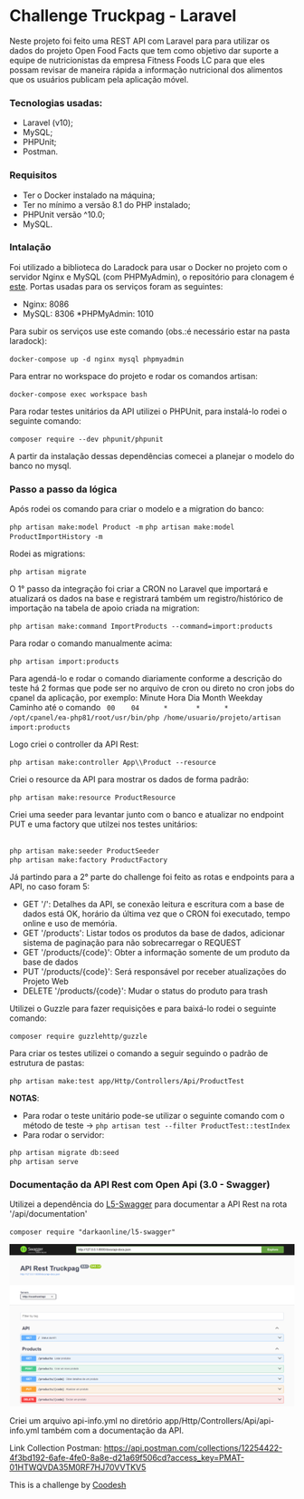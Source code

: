 
# Challenge Truckpag - Laravel

Neste projeto foi feito uma REST API com Laravel para para utilizar os dados do projeto Open Food Facts que tem como objetivo dar suporte a equipe de nutricionistas da empresa Fitness Foods LC para que eles possam revisar de maneira rápida a informação nutricional dos alimentos que os usuários publicam pela aplicação móvel.

### Tecnologias usadas:

* Laravel (v10);
* MySQL;
* PHPUnit;
* Postman.

### Requisitos

* Ter o Docker instalado na máquina;
* Ter no mínimo a versão 8.1 do PHP instalado;
* PHPUnit versão ^10.0;
* MySQL.

### Intalação

Foi utilizado a biblioteca do Laradock para usar o Docker no projeto com o servidor Nginx e MySQL (com PHPMyAdmin), o repositório para clonagem é [este](https://github.com/laradock/laradock.git). Portas usadas para os serviços foram as seguintes:

* Nginx: 8086
* MySQL: 8306
*PHPMyAdmin: 1010

Para subir os serviços use este comando (obs.:é necessário estar na pasta laradock):

`docker-compose up -d nginx mysql phpmyadmin`

Para entrar no workspace do projeto e rodar os comandos artisan:

`docker-compose exec workspace bash`

Para rodar testes unitários da API utilizei o PHPUnit, para instalá-lo rodei o seguinte comando:

`composer require --dev phpunit/phpunit`

A partir da instalação dessas dependências comecei a planejar o modelo do banco no mysql.

### Passo a passo da lógica

Após rodei os comando para criar o modelo e a migration do banco:

`php artisan make:model Product -m`
`php artisan make:model ProductImportHistory -m`

Rodei as migrations:

`php artisan migrate`

O 1° passo da integração foi criar a CRON no Laravel que importará e atualizará os dados na base e registrará também um registro/histórico de importação na tabela de apoio criada na migration:

`php artisan make:command ImportProducts --command=import:products`

Para rodar o comando manualmente acima:

`php artisan import:products`

Para agendá-lo e rodar o comando diariamente conforme a descrição do teste há 2 formas que pode ser no arquivo de cron ou direto no cron jobs do cpanel da aplicação, por exemplo:
Minute  Hora    Dia     Month   Weekday  Caminho até o comando
` 00    04      *       *      *         /opt/cpanel/ea-php81/root/usr/bin/php /home/usuario/projeto/artisan import:products`

Logo criei o controller da API Rest:

`php artisan make:controller App\\Product --resource`

Criei o resource da API para mostrar os dados de forma padrão:

`php artisan make:resource ProductResource`

Criei uma seeder para levantar junto com o banco e atualizar no endpoint PUT e uma factory que utilzei nos testes unitários:

```

php artisan make:seeder ProductSeeder
php artisan make:factory ProductFactory

```
Já partindo para a 2° parte do challenge foi feito as rotas e endpoints para a API, no caso foram 5:

* GET '/': Detalhes da API, se conexão leitura e escritura com a base de dados está OK, horário da última vez que o CRON foi executado, tempo online e uso de memória.
* GET '/products': Listar todos os produtos da base de dados, adicionar sistema de paginação para não sobrecarregar o REQUEST
* GET '/products/{code}': Obter a informação somente de um produto da base de dados
* PUT '/products/{code}': Será responsável por receber atualizações do Projeto Web
* DELETE '/products/{code}': Mudar o status do produto para trash

Utilizei o Guzzle para fazer requisições e para baixá-lo rodei o seguinte comando:

`composer require guzzlehttp/guzzle`

Para criar os testes utilizei o comando a seguir seguindo o padrão de estrutura de pastas:

`php artisan make:test app/Http/Controllers/Api/ProductTest`

**NOTAS**: 
* Para rodar o teste unitário pode-se utilizar o seguinte comando com o método de teste -> `php artisan test --filter ProductTest::testIndex` 
* Para rodar o servidor: 
``` 
php artisan migrate db:seed
php artisan serve
```
### Documentação da API Rest com Open Api (3.0 - Swagger) 
 
Utilizei a dependência do [L5-Swagger]() para documentar a API Rest na rota '/api/documentation'

`composer require "darkaonline/l5-swagger"`

![API Rest Truckpag](https://raw.githubusercontent.com/ArthurBandeira01/desafio-truckpag/master/API-Rest-Truckpag.png?token=GHSAT0AAAAAACOQXFNXCAPW435OXB7QTMI4ZQS4ZGA)

Criei um arquivo api-info.yml no diretório app/Http/Controllers/Api/api-info.yml também com a documentação da API.

Link Collection Postman: <https://api.postman.com/collections/12254422-4f3bd192-6afe-4fe0-8a8e-d21a69f506cd?access_key=PMAT-01HTWQVDA35M0RF7HJ70VVTKV5>

This is a challenge by [Coodesh](https://coodesh.com/)
